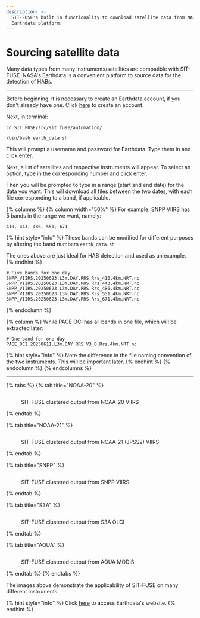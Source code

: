 ```yaml
---
description: >-
  SIT-FUSE's built in functionality to download satellite data from NASA's
  Earthdata platform.
---
```


# Sourcing satellite data

Many data types from many instruments/satellites are compatible with SIT-FUSE. NASA's Earthdata is a convenient platform to source data for the detection of HABs.&#x20;

***

Before beginning, it is necessary to create an Earthdata account, if you don't already have one. Click [here](https://urs.earthdata.nasa.gov/users/new) to create an account.

Next, in terminal:

```
cd SIT_FUSE/src/sit_fuse/automation/
```

```
/bin/bash earth_data.sh
```

This will prompt a username and password for Earthdata. Type them in and click enter.

Next, a list of satellites and respective instruments will appear. To select an option, type in the corresponding number and click enter.

Then you will be prompted to type in a range (start and end date) for the data you want. This will download all files between the two dates, with each file corresponding to a band, if applicable.

{% columns %}
{% column width="50%" %}
For example, SNPP VIIRS has 5 bands in the range we want, namely:

```
410, 443, 486, 551, 671
```

{% hint style="info" %}
These bands can be modified for different purposes by altering the band numbers `earth_data.sh` &#x20;

The ones above are just ideal for HAB detection and used as an example.
{% endhint %}

```
# Five bands for one day
SNPP_VIIRS.20250623.L3m.DAY.RRS.Rrs_410.4km.NRT.nc
SNPP_VIIRS.20250623.L3m.DAY.RRS.Rrs_443.4km.NRT.nc
SNPP_VIIRS.20250623.L3m.DAY.RRS.Rrs_486.4km.NRT.nc
SNPP_VIIRS.20250623.L3m.DAY.RRS.Rrs_551.4km.NRT.nc
SNPP_VIIRS.20250623.L3m.DAY.RRS.Rrs_671.4km.NRT.nc
```
{% endcolumn %}

{% column %}
While PACE OCI has all bands in one file, which will be extracted later:

```
# One band for one day
PACE_OCI.20250611.L3m.DAY.RRS.V3_0.Rrs.4km.NRT.nc
```

{% hint style="info" %}
Note the difference in the file naming convention of the two instruments. This will be important later.
{% endhint %}
{% endcolumn %}
{% endcolumns %}

***

{% tabs %}
{% tab title="NOAA-20" %}
<figure><img src="../../../../.gitbook/assets/Screenshot 2025-07-21 at 2.48.35 PM.png" alt=""><figcaption><p>SIT-FUSE clustered output from NOAA-20 VIIRS</p></figcaption></figure>
{% endtab %}

{% tab title="NOAA-21" %}
<figure><img src="../../../../.gitbook/assets/Screenshot 2025-07-21 at 2.48.27 PM.png" alt=""><figcaption><p>SIT-FUSE clustered output from NOAA-21 (JPSS2) VIIRS</p></figcaption></figure>
{% endtab %}

{% tab title="SNPP" %}
<figure><img src="../../../../.gitbook/assets/Screenshot 2025-07-21 at 2.47.38 PM.png" alt=""><figcaption><p>SIT-FUSE clustered output from SNPP VIIRS</p></figcaption></figure>
{% endtab %}

{% tab title="S3A" %}
<figure><img src="../../../../.gitbook/assets/Screenshot 2025-07-21 at 2.48.09 PM.png" alt=""><figcaption><p>SIT-FUSE clustered output from S3A OLCI</p></figcaption></figure>
{% endtab %}

{% tab title="AQUA" %}
<figure><img src="../../../../.gitbook/assets/Screenshot 2025-07-21 at 2.47.55 PM.png" alt=""><figcaption><p>SIT-FUSE clustered output from AQUA MODIS</p></figcaption></figure>
{% endtab %}
{% endtabs %}

The images above demonstrate the applicability of SIT-FUSE on many different instruments.

{% hint style="info" %}
Click [here](https://www.earthdata.nasa.gov/) to access Earthdata's website.
{% endhint %}
